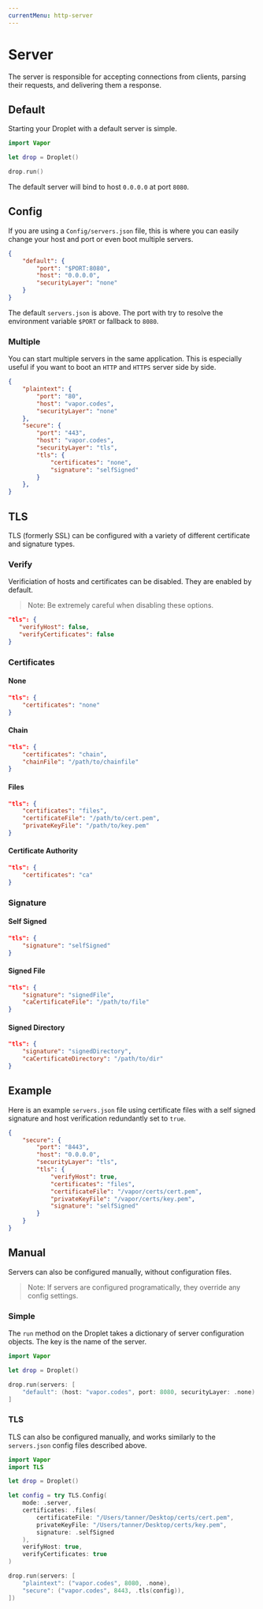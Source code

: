 ```yaml
---
currentMenu: http-server
---
```


# Server

The server is responsible for accepting connections from clients, parsing their requests, and delivering them a response. 

## Default

Starting your Droplet with a default server is simple.

```swift
import Vapor

let drop = Droplet()

drop.run()
```

The default server will bind to host `0.0.0.0` at port `8080`.

## Config

If you are using a `Config/servers.json` file, this is where you can easily change your host and port or even boot multiple servers.

```json
{
    "default": {
        "port": "$PORT:8080",
        "host": "0.0.0.0",
        "securityLayer": "none"
    }
}
```

The default `servers.json` is above. The port with try to resolve the environment variable `$PORT` or fallback to `8080`.

### Multiple

You can start multiple servers in the same application. This is especially useful if you want to boot an `HTTP` and `HTTPS` server side by side.

```json
{
    "plaintext": {
        "port": "80",
        "host": "vapor.codes",
        "securityLayer": "none"
    },
    "secure": {
        "port": "443",
        "host": "vapor.codes",
        "securityLayer": "tls",
        "tls": {
            "certificates": "none",
            "signature": "selfSigned"
        }
    },
}
```

## TLS

TLS (formerly SSL) can be configured with a variety of different certificate and signature types.

### Verify

Verificiation of hosts and certificates can be disabled. They are enabled by default.

> Note: Be extremely careful when disabling these options.

```json
"tls": {
   "verifyHost": false,
   "verifyCertificates": false
}
```

### Certificates

#### None

```json
"tls": {
    "certificates": "none"
}
```

#### Chain

```json
"tls": {
    "certificates": "chain",
    "chainFile": "/path/to/chainfile"
}
```

#### Files

```json
"tls": {
    "certificates": "files",
    "certificateFile": "/path/to/cert.pem",
    "privateKeyFile": "/path/to/key.pem"
}
```

#### Certificate Authority

```json
"tls": {
    "certificates": "ca"
}
```

### Signature

#### Self Signed

```json
"tls": {
    "signature": "selfSigned"
}
```

#### Signed File

```json
"tls": {
    "signature": "signedFile",
    "caCertificateFile": "/path/to/file"
}
```

#### Signed Directory

```json
"tls": {
    "signature": "signedDirectory",
    "caCertificateDirectory": "/path/to/dir"
}
```

## Example

Here is an example `servers.json` file using certificate files with a self signed signature and host verification redundantly set to `true`.

```json
{
    "secure": {
        "port": "8443",
        "host": "0.0.0.0",
        "securityLayer": "tls",
        "tls": {
            "verifyHost": true,
            "certificates": "files",
            "certificateFile": "/vapor/certs/cert.pem",
            "privateKeyFile": "/vapor/certs/key.pem",
            "signature": "selfSigned"
        }
    }
}
```

## Manual

Servers can also be configured manually, without configuration files. 

> Note: If servers are configured programatically, they override any config settings.

### Simple

The `run` method on the Droplet takes a dictionary of server configuration objects. The key is the name of the server.

```swift
import Vapor

let drop = Droplet()

drop.run(servers: [
    "default": (host: "vapor.codes", port: 8080, securityLayer: .none)
]
```

### TLS

TLS can also be configured manually, and works similarly to the `servers.json` config files described above.

```swift
import Vapor
import TLS

let drop = Droplet()

let config = try TLS.Config(
    mode: .server,
    certificates: .files(
        certificateFile: "/Users/tanner/Desktop/certs/cert.pem", 
        privateKeyFile: "/Users/tanner/Desktop/certs/key.pem", 
        signature: .selfSigned
    ),
    verifyHost: true,
    verifyCertificates: true
)

drop.run(servers: [
    "plaintext": ("vapor.codes", 8080, .none),
    "secure": ("vapor.codes", 8443, .tls(config)),
])
````